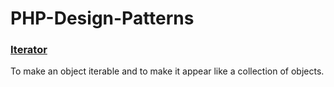 # PHP-Design-Patterns #

### [Iterator](https://en.wikipedia.org/wiki/Iterator_pattern "Named link title") ###

To make an object iterable and to make it appear like a collection of objects.
